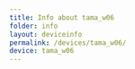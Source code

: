```yaml
---
title: Info about tama_w06
folder: info
layout: deviceinfo
permalink: /devices/tama_w06/
device: tama_w06
---
```

